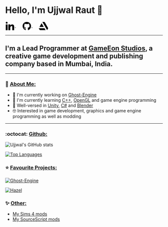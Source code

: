 # Hello, I'm Ujjwal Raut 👋

<a href="https://www.linkedin.com/in/ujjwal-raut-cybernethacker14/">
  <img align="center" alt="UjjwalRaut|LinkedIn" width="30px" src="images/linkedin.png"/>
</a>&nbsp;&nbsp;&nbsp;&nbsp;
<a href="https://github.com/CybernetHacker14/">
  <img align="center" alt="UjjwalRaut|LinkedIn" width="30px" src="images/github.png"/>
</a>&nbsp;&nbsp;&nbsp;&nbsp;
<a href="https://cybernethacker14.artstation.com/">
  <img align="center" alt="UjjwalRaut|LinkedIn" width="30px" src="images/artstation.png"/>
</a>
<br/>

***

## I'm a Lead Programmer at [GameEon Studios](https://gameeon.in/), a creative game development and publishing company based in Mumbai, India.

***

### 👔 <ins>About Me:</ins>

- 🔭 I'm currently working on [Ghost-Engine](https://github.com/CybernetHacker14/Ghost-Engine)
- 🌱 I'm currently learning [C++](https://isocpp.org/), [OpenGL](https://www.opengl.org/) and game engine programming
- 📖 Well-versed in [Unity](https://unity.com/), [C#](https://en.wikipedia.org/wiki/C_Sharp_(programming_language)) and [Blender](https://www.blender.org/)
- 🤓 Interested in game development, graphics and game engine programming as well as modding

***

### :octocat: <ins>Github:</ins>

![Ujjwal's GitHub stats](https://github-readme-stats.cybernethacker14.vercel.app/api?username=CybernetHacker14&show_icons=true&count_private=true&theme=radical)

[![Top Languages](https://github-readme-stats.cybernethacker14.vercel.app/api/top-langs/?username=CybernetHacker14&layout=compact&theme=radical)](https://github.com/anuraghazra/github-readme-stats)

### ⭐ <ins>Favourite Projects:</ins>

[![Ghost-Engine](https://github-readme-stats.cybernethacker14.vercel.app/api/pin/?username=CybernetHacker14&repo=Ghost-Engine&theme=radical)](https://github.com/anuraghazra/github-readme-stats) 

[![Hazel](https://github-readme-stats.cybernethacker14.vercel.app/api/pin/?username=CybernetHacker14&repo=Hazel&theme=radical)](https://github.com/anuraghazra/github-readme-stats)

### ✨ <ins>Other:</ins>

- [My Sims 4 mods](https://modthesims.info/m/8469309)
- [My SourceScript mods](https://github.com/CybernetHacker14/SourceScripts)
